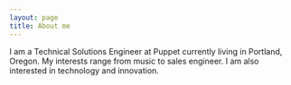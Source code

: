 ```yaml
---
layout: page
title: About me
---
```


I am a Technical Solutions Engineer at Puppet currently living in Portland, Oregon. My interests range from music to sales engineer. I am also interested in technology and innovation.

